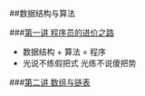 ##数据结构与算法  

###[第一讲 程序员的进价之路](http://www.maiziedu.com/lesson/3590/)  

*  数据结构 + 算法 = 程序
*  光说不练假把式 光练不说傻把势

###[第二讲 数组与链表](http://www.maiziedu.com/lesson/3591/)  

